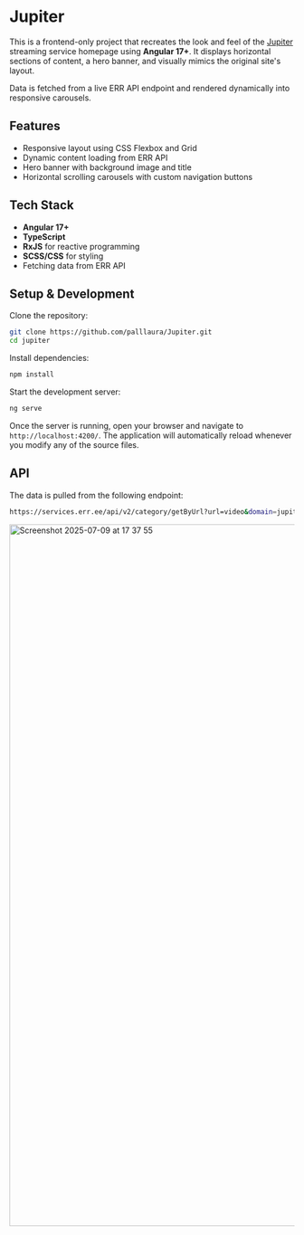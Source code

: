 # Jupiter

This is a frontend-only project that recreates the look and feel of the [Jupiter](https://jupiter.err.ee/) streaming service homepage using **Angular 17+**. It displays horizontal sections of content, a hero banner, and visually mimics the original site's layout.

Data is fetched from a live ERR API endpoint and rendered dynamically into responsive carousels.

## Features

- Responsive layout using CSS Flexbox and Grid
- Dynamic content loading from ERR API
- Hero banner with background image and title
- Horizontal scrolling carousels with custom navigation buttons

## Tech Stack

- **Angular 17+**
- **TypeScript**
- **RxJS** for reactive programming
- **SCSS/CSS** for styling
- Fetching data from ERR API


## Setup & Development

Clone the repository:
```bash
git clone https://github.com/palllaura/Jupiter.git
cd jupiter
```
Install dependencies:

```bash
npm install
```

Start the development server:

```bash
ng serve
```

Once the server is running, open your browser and navigate to `http://localhost:4200/`. The application will automatically reload whenever you modify any of the source files.

## API
The data is pulled from the following endpoint:

```bash
https://services.err.ee/api/v2/category/getByUrl?url=video&domain=jupiter.err.ee
```
<img width="1241" alt="Screenshot 2025-07-09 at 17 37 55" src="https://github.com/user-attachments/assets/c4bcc5e9-3d22-4d71-a664-4294cd42e1c1" />

